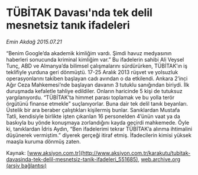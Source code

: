 # TÜBİTAK Davası'nda tek delil mesnetsiz tanık ifadeleri

*Emin Akdağ 2015.07.21*

<div class="pNewsDetailMainContent" itemprop="articleBody">
 <p>
  “Benim Google’da akademik kimliğim vardı. Şimdi havuz medyasının haberleri sonucunda kriminal kimliğim var.” Bu ifadelerin sahibi Ali Veysel Tunç, ABD ve Almanya’da bilimsel çalışmalarını sürdürürken, TÜBİTAK’ın iş teklifiyle yurduna geri dönmüştü. 17-25 Aralık 2013 rüşvet ve yolsuzluk operasyonlarını takiben başlayan cadı avından o da etkilendi. Ankara 2’inci Ağır Ceza Mahkemesi’nde başlayan davanın 3 tutuklu sanığından biriydi. İlk duruşmada kefaletle tahliye edildiler. Onların haricinde 5 kişi de tutuksuz yargılanıyordu. “TÜBİTAK’ta himmet parası toplamak ve bu yolla terör örgütünü finanse etmekle” suçlanıyorlar. Buna dair tek delil tanık beyanları. Üstelik bir ara beraber çalıştıkları kişilermiş bunlar. Sanıklardan Mustafa Tatli, kendisiyle birlikte işten çıkarılan 16 personelden 4’ünün vaat ya da baskıyla bu yönde konuşmaya zorlandığını kayda geçirdi mahkemede. Öyle ki, tanıklardan İdris Aydın, “Ben ifadelerimi tekrar TÜBİTAK’a alınma ihtimalini düşünerek vermiştim.” diyerek gerçeği itiraf etmiş. İfadecilerin kimisi yüksek maaşla kuruma dönmüş zaten.
 </p>
</div>


Kaynak: [www.aksiyon.com.tr](http://www.aksiyon.com.tr/karakutu/tubitak-davasinda-tek-delil-mesnetsiz-tanik-ifadeleri_551685), [web.archive.org (arşiv bağlantısı)](http://web.archive.org/web/20150803060653/http://www.aksiyon.com.tr/karakutu/tubitak-davasinda-tek-delil-mesnetsiz-tanik-ifadeleri_551685)
